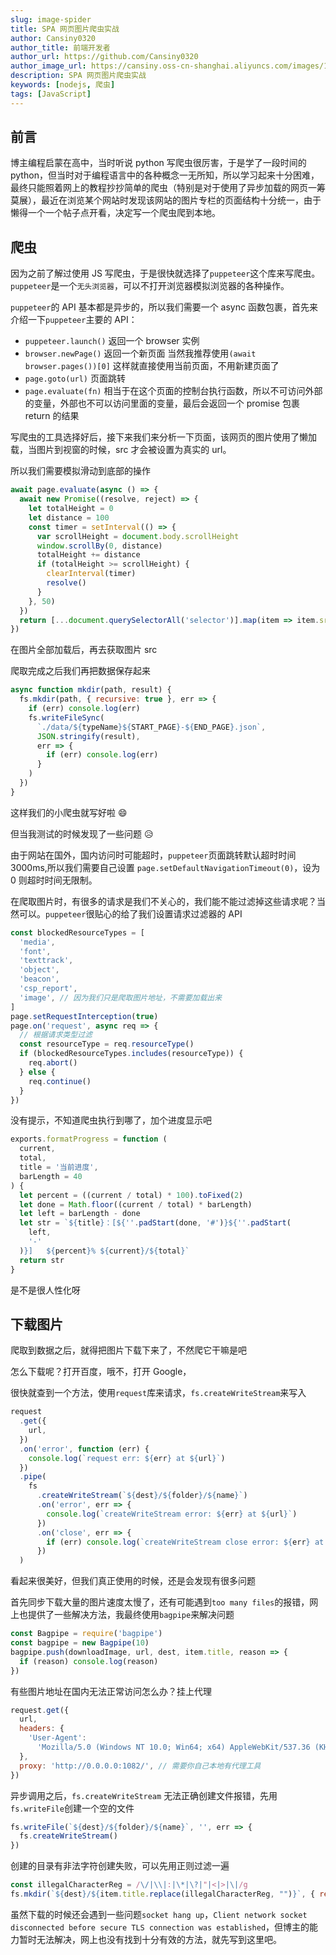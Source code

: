 ```yaml
---
slug: image-spider
title: SPA 网页图片爬虫实战
author: Cansiny0320
author_title: 前端开发者
author_url: https://github.com/Cansiny0320
author_image_url: https://cansiny.oss-cn-shanghai.aliyuncs.com/images/1618298366420-logo.jpg
description: SPA 网页图片爬虫实战
keywords: [nodejs, 爬虫]
tags: [JavaScript]
---
```


## 前言

博主编程启蒙在高中，当时听说 python 写爬虫很厉害，于是学了一段时间的 python，但当时对于编程语言中的各种概念一无所知，所以学习起来十分困难，最终只能照着网上的教程抄抄简单的爬虫（特别是对于使用了异步加载的网页一筹莫展），最近在浏览某个网站时发现该网站的图片专栏的页面结构十分统一，由于懒得一个一个帖子点开看，决定写一个爬虫爬到本地。

<!--truncate-->

## 爬虫

因为之前了解过使用 JS 写爬虫，于是很快就选择了`puppeteer`这个库来写爬虫。`puppeteer`是一个`无头浏览器`，可以不打开浏览器模拟浏览器的各种操作。

`puppeteer`的 API 基本都是异步的，所以我们需要一个 async 函数包裹，首先来介绍一下`puppeteer`主要的 API：

- `puppeteer.launch()` 返回一个 browser 实例
- `browser.newPage()` 返回一个新页面 当然我推荐使用`(await browser.pages())[0]` 这样就直接使用当前页面，不用新建页面了
- `page.goto(url)` 页面跳转
- `page.evaluate(fn)` 相当于在这个页面的控制台执行函数，所以不可访问外部的变量，外部也不可以访问里面的变量，最后会返回一个 promise 包裹 return 的结果

写爬虫的工具选择好后，接下来我们来分析一下页面，该网页的图片使用了懒加载，当图片到视窗的时候，src 才会被设置为真实的 url。

所以我们需要模拟滑动到底部的操作

```js
await page.evaluate(async () => {
  await new Promise((resolve, reject) => {
    let totalHeight = 0
    let distance = 100
    const timer = setInterval(() => {
      var scrollHeight = document.body.scrollHeight
      window.scrollBy(0, distance)
      totalHeight += distance
      if (totalHeight >= scrollHeight) {
        clearInterval(timer)
        resolve()
      }
    }, 50)
  })
  return [...document.querySelectorAll('selector')].map(item => item.src)
})
```

在图片全部加载后，再去获取图片 src

爬取完成之后我们再把数据保存起来

```js
async function mkdir(path, result) {
  fs.mkdir(path, { recursive: true }, err => {
    if (err) console.log(err)
    fs.writeFileSync(
      `./data/${typeName}${START_PAGE}-${END_PAGE}.json`,
      JSON.stringify(result),
      err => {
        if (err) console.log(err)
      }
    )
  })
}
```

这样我们的小爬虫就写好啦 😄

但当我测试的时候发现了一些问题 😥

由于网站在国外，国内访问时可能超时，`puppeteer`页面跳转默认超时时间 3000ms,所以我们需要自己设置 `page.setDefaultNavigationTimeout(0)`，设为 0 则超时时间无限制。

在爬取图片时，有很多的请求是我们不关心的，我们能不能过滤掉这些请求呢？当然可以。`puppeteer`很贴心的给了我们设置请求过滤器的 API

```js
const blockedResourceTypes = [
  'media',
  'font',
  'texttrack',
  'object',
  'beacon',
  'csp_report',
  'image', // 因为我们只是爬取图片地址，不需要加载出来
]
page.setRequestInterception(true)
page.on('request', async req => {
  // 根据请求类型过滤
  const resourceType = req.resourceType()
  if (blockedResourceTypes.includes(resourceType)) {
    req.abort()
  } else {
    req.continue()
  }
})
```

没有提示，不知道爬虫执行到哪了，加个进度显示吧

```js
exports.formatProgress = function (
  current,
  total,
  title = '当前进度',
  barLength = 40
) {
  let percent = ((current / total) * 100).toFixed(2)
  let done = Math.floor((current / total) * barLength)
  let left = barLength - done
  let str = `${title}：[${''.padStart(done, '#')}${''.padStart(
    left,
    '-'
  )}]   ${percent}% ${current}/${total}`
  return str
}
```

是不是很人性化呀

## 下载图片

爬取到数据之后，就得把图片下载下来了，不然爬它干嘛是吧

怎么下载呢？打开百度，哦不，打开 Google，

很快就查到一个方法，使用`request`库来请求，`fs.createWriteStream`来写入

```js
request
  .get({
    url,
  })
  .on('error', function (err) {
    console.log(`request err: ${err} at ${url}`)
  })
  .pipe(
    fs
      .createWriteStream(`${dest}/${folder}/${name}`)
      .on('error', err => {
        console.log(`createWriteStream error: ${err} at ${url}`)
      })
      .on('close', err => {
        if (err) console.log(`createWriteStream close error: ${err} at ${url}`)
      })
  )
```

看起来很美好，但我们真正使用的时候，还是会发现有很多问题

首先同步下载大量的图片速度太慢了，还有可能遇到`too many files`的报错，网上也提供了一些解决方法，我最终使用`bagpipe`来解决问题

```js
const Bagpipe = require('bagpipe')
const bagpipe = new Bagpipe(10)
bagpipe.push(downloadImage, url, dest, item.title, reason => {
  if (reason) console.log(reason)
})
```

有些图片地址在国内无法正常访问怎么办？挂上代理

```js
request.get({
  url,
  headers: {
    'User-Agent':
      'Mozilla/5.0 (Windows NT 10.0; Win64; x64) AppleWebKit/537.36 (KHTML, like Gecko) Chrome/89.0.4389.114 Safari/537.36',
  },
  proxy: 'http://0.0.0.0:1082/', // 需要你自己本地有代理工具
})
```

异步调用之后，`fs.createWriteStream` 无法正确创建文件报错，先用`fs.writeFile`创建一个空的文件

```js
fs.writeFile(`${dest}/${folder}/${name}`, '', err => {
  fs.createWriteStream()
})
```

创建的目录有非法字符创建失败，可以先用正则过滤一遍

```js
const illegalCharacterReg = /\/|\\|:|\*|\?|"|<|>|\|/g
fs.mkdir(`${dest}/${item.title.replace(illegalCharacterReg, "")}`, { recursive: true }, err => {...})
```

虽然下载的时候还会遇到一些问题`socket hang up`，`Client network socket disconnected before secure TLS connection was established`，但博主的能力暂时无法解决，网上也没有找到十分有效的方法，就先写到这里吧。

